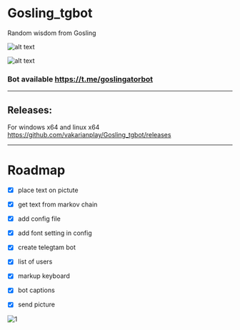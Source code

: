 # Gosling_tgbot
Random wisdom from Gosling

![alt text](https://img.shields.io/badge/Golang-1.21.1-blue?style=flat-square&logo=go)

![alt text](https://img.shields.io/badge/Status-in%20complete-2E8B57?style=for-the-badge&logo=Buddy)

### Bot available https://t.me/goslingatorbot

------------------------------------------

## Releases: 

For windows x64 and linux x64 https://github.com/vakarianplay/Gosling_tgbot/releases


------------------------------------------
# Roadmap 
- [x] place text on pictute
- [x] get text from markov chain
- [x] add config file
- [x] add font setting in config
- [x] create telegtam bot
- [x] list of users
- [x] markup keyboard
- [x] bot captions
- [x] send picture




![1](https://user-images.githubusercontent.com/20814332/213991843-15515abb-40fc-4013-9680-367a5ff9334a.jpg)
